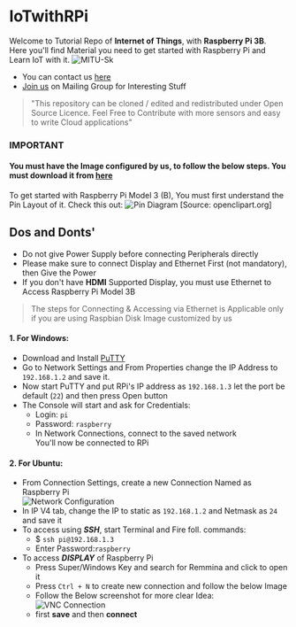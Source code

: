 # IoTwithRPi
Welcome to Tutorial Repo of **Internet of Things**, with **Raspberry Pi 3B**.  
Here you'll find Material you need to get started with Raspberry Pi and Learn IoT with it.
![MITU-Sk](https://i.imgur.com/BpFsxpG.jpg)

* You can contact us [here](www.mitu.co.in/contact/)
* [Join us](https://groups.google.com/forum/#!forum/mitu-network) on Mailing Group for Interesting Stuff

> "This repository can be cloned / edited and redistributed under Open Source Licence. Feel Free to Contribute with 
more sensors and easy to write Cloud applications"

### IMPORTANT
#### You must have the Image configured by us, to follow the below steps. You must download it from [here](https://drive.google.com/open?id=1g1sau5byMFjdm9h24I5UhyBdR2yjb4Av)


To get started with Raspberry Pi Model 3 (B), You must first understand the Pin Layout of it. Check this out:
![Pin Diagram](https://openclipart.org/image/2400px/svg_to_png/280971/gpiopinsv3.png)
[Source: openclipart.org]

Dos and Donts'
-----
* Do not give Power Supply before connecting Peripherals directly
* Please make sure to connect Display and Ethernet First (not mandatory), then Give the Power
* If you don't have **HDMI** Supported Display, you must use Ethernet to Access Raspberry Pi Model 3B

> The steps for Connecting & Accessing via Ethernet is Applicable only if you are 
using Raspbian Disk Image customized by us



#### 1. For Windows:
*   Download and Install [PuTTY](https://www.chiark.greenend.org.uk/~sgtatham/putty/latest.html)
*   Go to Network Settings and From Properties change the IP Address to `192.168.1.2` and save it.
*   Now start PuTTY and put RPi's IP address as `192.168.1.3`  let the port be default (`22`) and then press Open button
*   The Console will start and ask for Credentials: 
    * Login: `pi` 
    * Password: `raspberry`  
    * In Network Connections, connect to the saved network   
    You'll now be connected to RPi
#### 2. For Ubuntu:
* From Connection Settings, create a new Connection Named as Raspberry Pi  
 ![Network Configuration](https://i.imgur.com/MtQfPKJ.png)
* In IP V4 tab, change the IP to static as `192.168.1.2` and Netmask as `24` and save it
* To access using **_SSH_**, start Terminal and Fire foll. commands:
   * $ `ssh pi@192.168.1.3`
   * Enter Password:`raspberry`  
* To access **_DISPLAY_** of Raspberry Pi
   * Press Super/Windows Key and search for Remmina and click to open it
   * Press `Ctrl + N` to create new connection and follow the below Image
   * Follow the Below screenshot for more clear Idea:  
    ![VNC Connection](https://i.imgur.com/gTjJp83.png)
   * first **save** and then **connect** 
